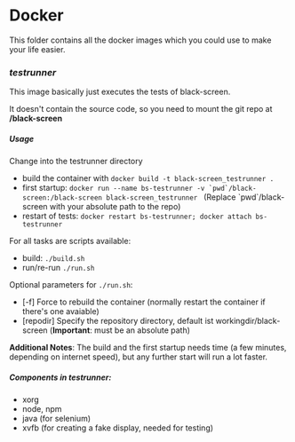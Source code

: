 # Docker

This folder contains all the docker images which you could use to make your life easier.

### *testrunner*
This image basically just executes the tests of black-screen.

It doesn't contain the source code, so you need to mount the git repo at **/black-screen**

##### Usage

Change into the testrunner directory

- build the container with ```docker build -t black-screen_testrunner . ```
- first startup: ```docker run --name bs-testrunner -v `pwd`/black-screen:/black-screen black-screen_testrunner ``` (Replace \`pwd\`/black-screen with your absolute path to the repo)
- restart of tests: ```docker restart bs-testrunner; docker attach bs-testrunner```

For all tasks are scripts available:
 - build: `./build.sh`
 - run/re-run `./run.sh`

Optional parameters for `./run.sh`:
- [-f]  Force to rebuild the container (normally restart the container if there's one avaiable)
- [repodir] Specify the repository directory, default ist workingdir/black-screen (**Important**: must be an absolute path)


**Additional Notes**:
The build and the first startup needs time (a few minutes, depending on internet speed), but any further start will run a lot faster.


##### Components in *testrunner*:
- xorg
- node, npm
- java (for selenium)
- xvfb (for creating a fake display, needed for testing)
